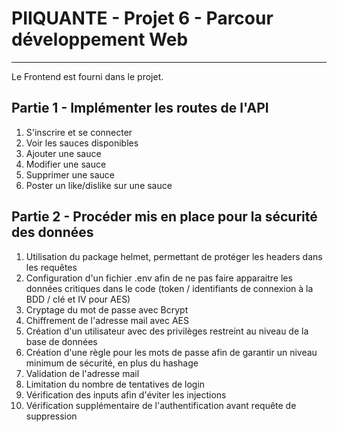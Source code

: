 # PIIQUANTE - Projet 6 - Parcour développement Web
***
Le Frontend est fourni dans le projet.

## Partie 1 - Implémenter les routes de l'API

1. S'inscrire et se connecter
2. Voir les sauces disponibles
3. Ajouter une sauce
4. Modifier une sauce
5. Supprimer une sauce
6. Poster un like/dislike sur une sauce

## Partie 2 - Procéder mis en place pour la sécurité des données

1. Utilisation du package helmet, permettant de protéger les headers dans les requêtes
2. Configuration d'un fichier .env afin de ne pas faire apparaitre les données critiques dans le code (token / identifiants de connexion à la BDD / clé et IV pour AES)
3. Cryptage du mot de passe avec Bcrypt
4. Chiffrement de l'adresse mail avec AES
5. Création d'un utilisateur avec des privilèges restreint au niveau de la base de données
6. Création d'une règle pour les mots de passe afin de garantir un niveau minimum de sécurité, en plus du hashage
7. Validation de l'adresse mail
8. Limitation du nombre de tentatives de login
9. Vérification des inputs afin d'éviter les injections
10. Vérification supplémentaire de l'authentification avant requête de suppression